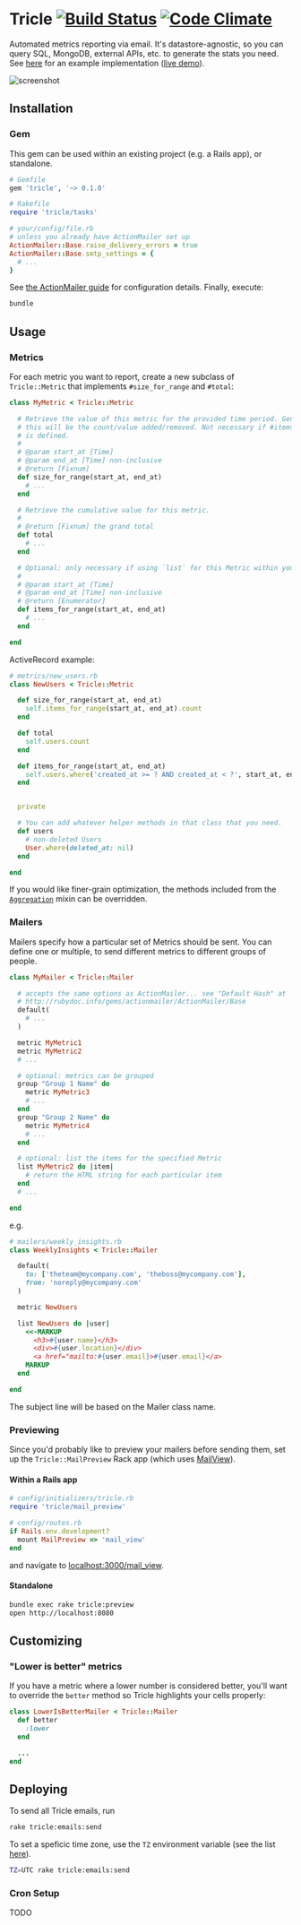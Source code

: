 # Tricle [![Build Status](https://travis-ci.org/afeld/tricle.png?branch=master)](https://travis-ci.org/afeld/tricle) [![Code Climate](https://codeclimate.com/github/afeld/tricle.png)](https://codeclimate.com/github/afeld/tricle)

Automated metrics reporting via email.  It's datastore-agnostic, so you can query SQL, MongoDB, external APIs, etc. to generate the stats you need.  See [here](https://github.com/afeld/tricle-afeld) for an example implementation ([live demo](http://tricle.afeld.me/weekly_metrics)).

![screenshot](screenshot.png)

## Installation

### Gem

This gem can be used within an existing project (e.g. a Rails app), or standalone.

```ruby
# Gemfile
gem 'tricle', '~> 0.1.0'

# Rakefile
require 'tricle/tasks'

# your/config/file.rb
# unless you already have ActionMailer set up
ActionMailer::Base.raise_delivery_errors = true
ActionMailer::Base.smtp_settings = {
  # ...
}
```

See [the ActionMailer guide](http://guides.rubyonrails.org/action_mailer_basics.html#action-mailer-configuration) for configuration details.  Finally, execute:

```bash
bundle
```

## Usage

### Metrics

For each metric you want to report, create a new subclass of `Tricle::Metric` that implements `#size_for_range` and `#total`:

```ruby
class MyMetric < Tricle::Metric

  # Retrieve the value of this metric for the provided time period. Generally
  # this will be the count/value added/removed. Not necessary if #items_for_range
  # is defined.
  #
  # @param start_at [Time]
  # @param end_at [Time] non-inclusive
  # @return [Fixnum]
  def size_for_range(start_at, end_at)
    # ...
  end

  # Retrieve the cumulative value for this metric.
  #
  # @return [Fixnum] the grand total
  def total
    # ...
  end

  # Optional: only necessary if using `list` for this Metric within your Mailer.
  #
  # @param start_at [Time]
  # @param end_at [Time] non-inclusive
  # @return [Enumerator]
  def items_for_range(start_at, end_at)
    # ...
  end

end
```

ActiveRecord example:

```ruby
# metrics/new_users.rb
class NewUsers < Tricle::Metric

  def size_for_range(start_at, end_at)
    self.items_for_range(start_at, end_at).count
  end

  def total
    self.users.count
  end

  def items_for_range(start_at, end_at)
    self.users.where('created_at >= ? AND created_at < ?', start_at, end_at)
  end


  private

  # You can add whatever helper methods in that class that you need.
  def users
    # non-deleted Users
    User.where(deleted_at: nil)
  end

end
```

If you would like finer-grain optimization, the methods included from the [`Aggregation`](lib/tricle/arregation.rb) mixin can be overridden.

### Mailers

Mailers specify how a particular set of Metrics should be sent.  You can define one or multiple, to send different metrics to different groups of people.

```ruby
class MyMailer < Tricle::Mailer

  # accepts the same options as ActionMailer... see "Default Hash" at
  # http://rubydoc.info/gems/actionmailer/ActionMailer/Base
  default(
    # ...
  )

  metric MyMetric1
  metric MyMetric2
  # ...

  # optional: metrics can be grouped
  group "Group 1 Name" do
    metric MyMetric3
    # ...
  end
  group "Group 2 Name" do
    metric MyMetric4
    # ...
  end

  # optional: list the items for the specified Metric
  list MyMetric2 do |item|
    # return the HTML string for each particular item
  end
  # ...

end
```

e.g.

```ruby
# mailers/weekly_insights.rb
class WeeklyInsights < Tricle::Mailer

  default(
    to: ['theteam@mycompany.com', 'theboss@mycompany.com'],
    from: 'noreply@mycompany.com'
  )

  metric NewUsers

  list NewUsers do |user|
    <<-MARKUP
      <h3>#{user.name}</h3>
      <div>#{user.location}</div>
      <a href="mailto:#{user.email}>#{user.email}</a>
    MARKUP
  end

end
```

The subject line will be based on the Mailer class name.

### Previewing

Since you'd probably like to preview your mailers before sending them, set up the `Tricle::MailPreview` Rack app (which uses [MailView](https://github.com/37signals/mail_view)).

#### Within a Rails app

```ruby
# config/initializers/tricle.rb
require 'tricle/mail_preview'

# config/routes.rb
if Rails.env.development?
  mount MailPreview => 'mail_view'
end
```

and navigate to [localhost:3000/mail_view](http://localhost:3000/mail_view).

#### Standalone

```bash
bundle exec rake tricle:preview
open http://localhost:8080
```

## Customizing

### "Lower is better" metrics

If you have a metric where a lower number is considered better, you'll want to override the `better` method so Tricle highlights your cells properly:

```ruby
class LowerIsBetterMailer < Tricle::Mailer
  def better
    :lower
  end

  ...
end
```

## Deploying

To send all Tricle emails, run

```bash
rake tricle:emails:send
```

To set a speficic time zone, use the `TZ` environment variable (see the list [here](http://en.wikipedia.org/wiki/List_of_tz_database_time_zones)).

```bash
TZ=UTC rake tricle:emails:send
```

### Cron Setup

TODO
